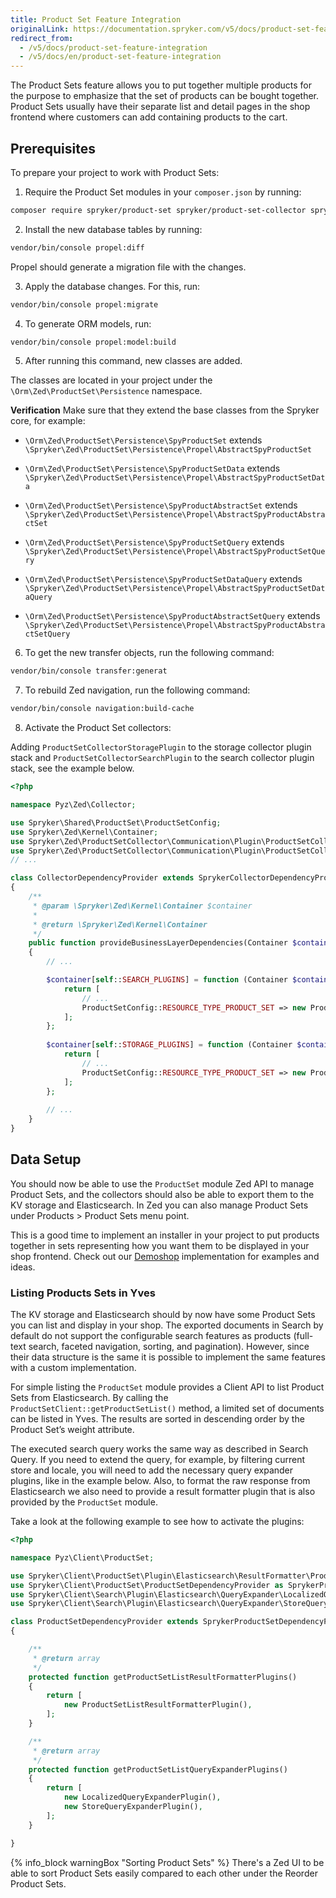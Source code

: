 ```yaml
---
title: Product Set Feature Integration
originalLink: https://documentation.spryker.com/v5/docs/product-set-feature-integration
redirect_from:
  - /v5/docs/product-set-feature-integration
  - /v5/docs/en/product-set-feature-integration
---
```


The Product Sets feature allows you to put together multiple products for the purpose to emphasize that the set of products can be bought together. Product Sets usually have their separate list and detail pages in the shop frontend where customers can add containing products to the cart.

## Prerequisites
To prepare your project to work with Product Sets:
1. Require the Product Set modules in your `composer.json` by running: 

```bash
composer require spryker/product-set spryker/product-set-collector spryker/product-set-gui
```
2. Install the new database tables by running:

```bash
vendor/bin/console propel:diff
```
Propel should generate a migration file with the changes.

3. Apply the database changes. For this, run: 

```bash
vendor/bin/console propel:migrate
```
4. To generate ORM models, run: 

```bash
vendor/bin/console propel:model:build
```

5. After running this command, new classes are added. 

The classes are located in your project under the `\Orm\Zed\ProductSet\Persistence` namespace. 

<section contenteditable="false" class="warningBox"><div class="content">
    
**Verification**
Make sure that they extend the base classes from the Spryker core, for example:

* `\Orm\Zed\ProductSet\Persistence\SpyProductSet` extends `\Spryker\Zed\ProductSet\Persistence\Propel\AbstractSpyProductSet`

* `\Orm\Zed\ProductSet\Persistence\SpyProductSetData` extends `\Spryker\Zed\ProductSet\Persistence\Propel\AbstractSpyProductSetData`

* `\Orm\Zed\ProductSet\Persistence\SpyProductAbstractSet` extends `\Spryker\Zed\ProductSet\Persistence\Propel\AbstractSpyProductAbstractSet`

* `\Orm\Zed\ProductSet\Persistence\SpyProductSetQuery` extends `\Spryker\Zed\ProductSet\Persistence\Propel\AbstractSpyProductSetQuery`

* `\Orm\Zed\ProductSet\Persistence\SpyProductSetDataQuery` extends `\Spryker\Zed\ProductSet\Persistence\Propel\AbstractSpyProductSetDataQuery`

* `\Orm\Zed\ProductSet\Persistence\SpyProductAbstractSetQuery` extends `\Spryker\Zed\ProductSet\Persistence\Propel\AbstractSpyProductAbstractSetQuery`
</div></section>

6. To get the new transfer objects, run the following command:

```bash
vendor/bin/console transfer:generat
```

7. To rebuild Zed navigation, run the following command:

```bash
vendor/bin/console navigation:build-cache
```

8. Activate the Product Set collectors:

Adding `ProductSetCollectorStoragePlugin` to the storage collector plugin stack and `ProductSetCollectorSearchPlugin` to the search collector plugin stack, see the example below.

```php
<?php

namespace Pyz\Zed\Collector;

use Spryker\Shared\ProductSet\ProductSetConfig;
use Spryker\Zed\Kernel\Container;
use Spryker\Zed\ProductSetCollector\Communication\Plugin\ProductSetCollectorSearchPlugin;
use Spryker\Zed\ProductSetCollector\Communication\Plugin\ProductSetCollectorStoragePlugin;
// ...

class CollectorDependencyProvider extends SprykerCollectorDependencyProvider
{
	/**
	 * @param \Spryker\Zed\Kernel\Container $container
	 *
	 * @return \Spryker\Zed\Kernel\Container
	 */
	public function provideBusinessLayerDependencies(Container $container)
	{
		// ...

		$container[self::SEARCH_PLUGINS] = function (Container $container) {
			return [
				// ...
				ProductSetConfig::RESOURCE_TYPE_PRODUCT_SET => new ProductSetCollectorSearchPlugin(),
			];
		};
       
		$container[self::STORAGE_PLUGINS] = function (Container $container) {
			return [
				// ...
				ProductSetConfig::RESOURCE_TYPE_PRODUCT_SET => new ProductSetCollectorStoragePlugin(),
			];
		};
        
		// ...
	}
}
```

## Data Setup

You should now be able to use the `ProductSet` module Zed API to manage Product Sets, and the collectors should also be able to export them to the KV storage and Elasticsearch. In Zed you can also manage Product Sets under Products > Product Sets menu point.

This is a good time to implement an installer in your project to put products together in sets representing how you want them to be displayed in your shop frontend. Check out our [Demoshop](https://github.com/spryker/demoshop) implementation for examples and ideas.

### Listing Products Sets in Yves
The KV storage and Elasticsearch should by now have some Product Sets you can list and display in your shop. The exported documents in Search by default do not support the configurable search features as products (full-text search, faceted navigation, sorting, and pagination). However, since their data structure is the same it is possible to implement the same features with a custom implementation.

For simple listing the `ProductSet` module provides a Client API to list Product Sets from Elasticsearch. By calling the `ProductSetClient::getProductSetList()` method, a limited set of documents can be listed in Yves. The results are sorted in descending order by the Product Set’s weight attribute.

The executed search query works the same way as described in Search Query. 
If you need to extend the query, for example, by filtering current store and locale, you will need to add the necessary query expander plugins, like in the example below. Also, to format the raw response from Elasticsearch we also need to provide a result formatter plugin that is also provided by the `ProductSet` module. 

Take a look at the following example to see how to activate the plugins:

```php
<?php

namespace Pyz\Client\ProductSet;

use Spryker\Client\ProductSet\Plugin\Elasticsearch\ResultFormatter\ProductSetListResultFormatterPlugin;
use Spryker\Client\ProductSet\ProductSetDependencyProvider as SprykerProductSetDependencyProvider;
use Spryker\Client\Search\Plugin\Elasticsearch\QueryExpander\LocalizedQueryExpanderPlugin;
use Spryker\Client\Search\Plugin\Elasticsearch\QueryExpander\StoreQueryExpanderPlugin;

class ProductSetDependencyProvider extends SprykerProductSetDependencyProvider
{

	/**
	 * @return array
	 */
	protected function getProductSetListResultFormatterPlugins()
	{
		return [
			new ProductSetListResultFormatterPlugin(),
		];
	}

	/**
	 * @return array
	 */
	protected function getProductSetListQueryExpanderPlugins()
	{
		return [
			new LocalizedQueryExpanderPlugin(),
			new StoreQueryExpanderPlugin(),
		];
	}

}
```

{% info_block warningBox "Sorting Product Sets" %}
There's a Zed UI to be able to sort Product Sets easily compared to each other under the Reorder Product Sets.

<!--
### Next Steps
Integrating the Product Set feature in Yves is completely up to your project’s requirements. The following points summarize how we integrated this feature into our Demoshop:

1. Added controller (`\Pyz\Yves\ProductSet\Controller\ListController`
{% endinfo_block %} and template to list Product Sets on a specific URL (provided by `\Pyz\Yves\ProductSet\Plugin\Provider\ProductSetControllerProvider`). This controller uses the predefined `ProductSetClient::getProductSetList()` client method, as described Listing Products Sets in Yves. The URL of the list page was added to the main navigation demo data.
2. To be able to display Product Sets on their own assigned URL, we’ve added a resource creator (`\Pyz\Yves\ProductSet\ResourceCreator\ProductSetResourceCreator`) and added it to the existing resource creator list (`\Pyz\Yves\Collector\CollectorFactory::createResourceCreators()`). This will ensure URL matching and URL generation of Product Sets.
3. Added controller (`\Pyz\Yves\ProductSet\Controller\DetailController`) and template to display Product Set Detail Page on their assigned URLs. The controller receives a hydrated `StorageProductSetTransfer` object and a list of `StorageProductTransfer` objects provided by the resource creator.
4. On the Product Set Detail Page we had to ensure that it’s possible to select variants of the abstract products in the Set. The variant selection logic is part of the resource creating process.
5. We’ve added “Add to cart” buttons per each product and also “Add all to cart” when all variants are selected. To handle adding multiple items to cart at once, we’ve added a custom cart controller action (`\Pyz\Yves\Cart\Controller\CartController::addItemsAction()`).

Check out our [Demoshop](https://github.com/spryker/demoshop) for more detailed examples and ideas regarding the complete Yves integration.
-->

